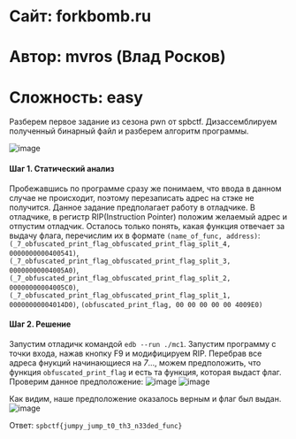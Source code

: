 
# Сайт: forkbomb.ru 
# Автор: mvros (Влад Росков)
# Сложность: easy 


Разберем первое задание из сезона pwn от spbctf. Дизассемблируем полученный 
бинарный файл и разберем алгоритм программы.

![image](https://github.com/user-attachments/assets/7452c046-5bf8-4c0c-9c51-3be1ad27a4fc)

#### Шаг 1. Статический анализ
Пробежавшись по программе сразу же понимаем, что ввода в данном случае не происходит, поэтому перезаписать адрес 
на стэке не получится. Данное задание предполагает работу в отладчике. В отладчике, в регистр RIP(Instruction Pointer) положим желаемый адрес 
и отпустим отладчик. Осталось только понять, какая функция отвечает за выдачу флага, перечислим их в формате `(name_of_func, address)`: \
`(_7_obfuscated_print_flag_obfuscated_print_flag_split_4, 0000000000400541)`,
`(_7_obfuscated_print_flag_obfuscated_print_flag_split_3, 00000000004005A0)`, 
`(_7_obfuscated_print_flag_obfuscated_print_flag_split_2, 00000000004005C0)`, 
`(_7_obfuscated_print_flag_obfuscated_print_flag_split_1, 00000000004014D0)`,
`(obfuscated_print_flag, 00 00 00 00 00 4009E0)`


#### Шаг 2. Решение

Запустим отладичк командой `edb --run ./mc1`. Запустим программу с точки входа, нажав кнопку F9 и модифицируем RIP.
Перебрав все адреса фнукций начинающиеся на _7_..., можем предположить, что функция `obfuscated_print_flag` и есть та функция, которая 
выдаст флаг. Проверим данное предположение: 
![image](https://github.com/user-attachments/assets/829502a3-f158-4aec-af3d-643adf339990)
![image](https://github.com/user-attachments/assets/f230e127-bc1e-4e92-a828-9e6788687904)

Как видим, наше предположение оказалось верным и флаг был выдан.
![image](https://github.com/user-attachments/assets/9b17311b-db68-4e3b-9ac7-7a24c258b730)


Ответ: `spbctf{jumpy_jump_t0_th3_n33ded_func}`









